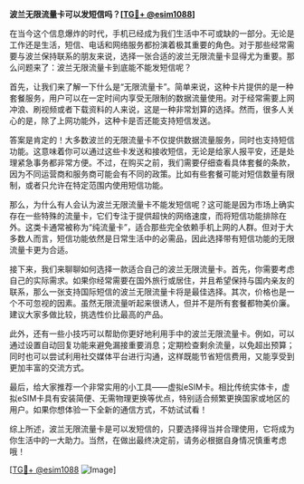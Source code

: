 **波兰无限流量卡可以发短信吗？[[TG💪+ @esim1088](https://t.me/s/esim1088)]**

在当今这个信息爆炸的时代，手机已经成为我们生活中不可或缺的一部分。无论是工作还是生活，短信、电话和网络服务都扮演着极其重要的角色。对于那些经常需要与波兰保持联系的朋友来说，选择一张合适的波兰无限流量卡显得尤为重要。那么问题来了：波兰无限流量卡到底能不能发短信呢？

首先，让我们来了解一下什么是“无限流量卡”。简单来说，这种卡片提供的是一种套餐服务，用户可以在一定时间内享受无限制的数据流量使用。对于经常需要上网冲浪、刷视频或者下载资料的人来说，这是一种非常划算的选择。然而，很多人关心的是，除了上网功能外，这种卡是否还能支持短信发送。

答案是肯定的！大多数波兰的无限流量卡不仅提供数据流量服务，同时也支持短信功能。这意味着你可以通过这些卡发送和接收短信，无论是给家人报平安，还是处理紧急事务都非常方便。不过，在购买之前，我们需要仔细查看具体套餐的条款，因为不同运营商和服务商可能会有不同的政策。比如有些套餐可能对短信数量有限制，或者只允许在特定范围内使用短信功能。

那么，为什么有人会认为波兰无限流量卡不能发短信呢？这可能是因为市场上确实存在一些特殊的流量卡，它们专注于提供超快的网络速度，而将短信功能排除在外。这类卡通常被称为“纯流量卡”，适合那些完全依赖手机上网的人群。但对于大多数人而言，短信功能依然是日常生活中的必需品，因此选择带有短信功能的无限流量卡更为合适。

接下来，我们来聊聊如何选择一款适合自己的波兰无限流量卡。首先，你需要考虑自己的实际需求。如果你经常需要在国外旅行或居住，并且希望保持与国内亲友的联系，那么一张支持国际短信的波兰无限流量卡将是最佳选择。其次，价格也是一个不可忽视的因素。虽然无限流量听起来很诱人，但并不是所有套餐都物美价廉。建议大家多做比较，挑选性价比最高的产品。

此外，还有一些小技巧可以帮助你更好地利用手中的波兰无限流量卡。例如，可以通过设置自动回复功能来避免漏接重要消息；定期检查剩余流量，以免超出预算；同时也可以尝试利用社交媒体平台进行沟通，这样既能节省短信费用，又能享受到更加丰富的交流方式。

最后，给大家推荐一个非常实用的小工具——虚拟eSIM卡。相比传统实体卡，虚拟eSIM卡具有安装简便、无需物理更换等优点，特别适合频繁更换国家或地区的用户。如果你想体验一下全新的通信方式，不妨试试看！

综上所述，波兰无限流量卡是可以发短信的，只要选择得当并合理使用，它将成为你生活中的一大助力。当然，在做出最终决定前，请务必根据自身情况慎重考虑哦！

[[TG💪+ @esim1088](https://t.me/s/esim1088) ![Image](https://i.postimg.cc/4NQfJmqS/Snipaste-2025-05-13-00-14-12.png)]